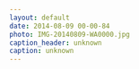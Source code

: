 ```yaml
---
layout: default
date: 2014-08-09 00-00-84
photo: IMG-20140809-WA0000.jpg
caption_header: unknown
caption: unknown
---
```

